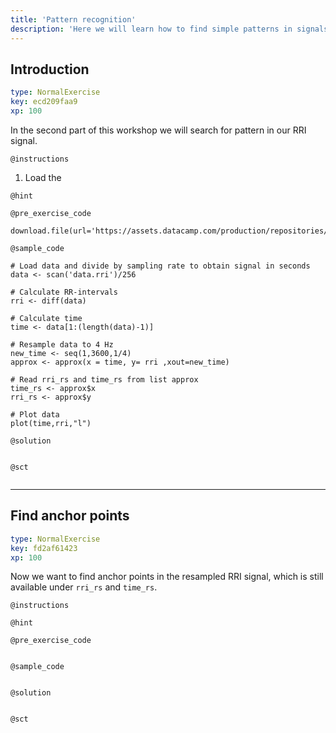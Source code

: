 ```yaml
---
title: 'Pattern recognition'
description: 'Here we will learn how to find simple patterns in signals and how to use them for further anylsis.'
---
```


## Introduction

```yaml
type: NormalExercise
key: ecd209faa9
xp: 100
```

In the second part of this workshop we will search for pattern in our RRI signal. 

`@instructions`
1. Load the

`@hint`


`@pre_exercise_code`
```{r}
download.file(url='https://assets.datacamp.com/production/repositories/4882/datasets/fefc3f655fd0c9fd6baeeb6528e68d9e55d57db4/SL196_1h.rri',destfile='data.rri')

```

`@sample_code`
```{r}
# Load data and divide by sampling rate to obtain signal in seconds
data <- scan('data.rri')/256

# Calculate RR-intervals
rri <- diff(data) 

# Calculate time
time <- data[1:(length(data)-1)]

# Resample data to 4 Hz
new_time <- seq(1,3600,1/4)
approx <- approx(x = time, y= rri ,xout=new_time)

# Read rri_rs and time_rs from list approx
time_rs <- approx$x
rri_rs <- approx$y

# Plot data
plot(time,rri,"l")
```

`@solution`
```{r}

```

`@sct`
```{r}

```

---

## Find anchor points

```yaml
type: NormalExercise
key: fd2af61423
xp: 100
```

Now we want to find anchor points in the resampled RRI signal, which is still available under ```rri_rs``` and ```time_rs```. 

`@instructions`


`@hint`


`@pre_exercise_code`
```{r}

```

`@sample_code`
```{r}

```

`@solution`
```{r}

```

`@sct`
```{r}

```
